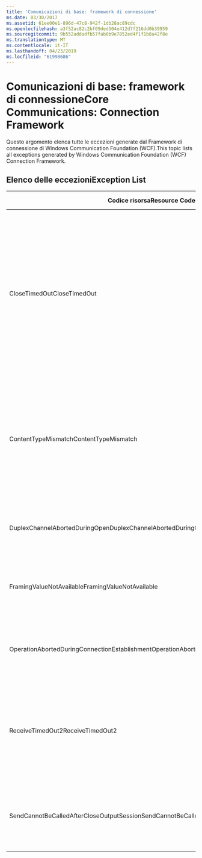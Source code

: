 ```yaml
---
title: 'Comunicazioni di base: framework di connessione'
ms.date: 03/30/2017
ms.assetid: 61ee00e1-896d-47c8-942f-1db28ac89cdc
ms.openlocfilehash: a3f52ac82c2bf09ded504e412d7f216dd0b39959
ms.sourcegitcommit: 9b552addadfb57fab0b9e7852ed4f1f1b8a42f8e
ms.translationtype: MT
ms.contentlocale: it-IT
ms.lasthandoff: 04/23/2019
ms.locfileid: "61998686"
---
```

# <a name="core-communications-connection-framework"></a><span data-ttu-id="9e048-102">Comunicazioni di base: framework di connessione</span><span class="sxs-lookup"><span data-stu-id="9e048-102">Core Communications: Connection Framework</span></span>
<span data-ttu-id="9e048-103">Questo argomento elenca tutte le eccezioni generate dal Framework di connessione di Windows Communication Foundation (WCF).</span><span class="sxs-lookup"><span data-stu-id="9e048-103">This topic lists all exceptions generated by Windows Communication Foundation (WCF) Connection Framework.</span></span>  
  
## <a name="exception-list"></a><span data-ttu-id="9e048-104">Elenco delle eccezioni</span><span class="sxs-lookup"><span data-stu-id="9e048-104">Exception List</span></span>  
  
|<span data-ttu-id="9e048-105">Codice risorsa</span><span class="sxs-lookup"><span data-stu-id="9e048-105">Resource Code</span></span>|<span data-ttu-id="9e048-106">Stringa di risorsa</span><span class="sxs-lookup"><span data-stu-id="9e048-106">Resource String</span></span>|  
|-------------------|---------------------|  
|<span data-ttu-id="9e048-107">CloseTimedOut</span><span class="sxs-lookup"><span data-stu-id="9e048-107">CloseTimedOut</span></span>|<span data-ttu-id="9e048-108">Si è verificato il timeout del metodo Close.</span><span class="sxs-lookup"><span data-stu-id="9e048-108">The Close method timed out after the specified time.</span></span> <span data-ttu-id="9e048-109">Aumentare il valore di timeout passato al metodo Close o aumentare il valore CloseTimeout dell'associazione.</span><span class="sxs-lookup"><span data-stu-id="9e048-109">Increase the timeout value that is passed to the call to Close or increase the CloseTimeout value on the binding.</span></span> <span data-ttu-id="9e048-110">È possibile che la durata consentita per l'operazione fosse una porzione di un timeout più lungo.</span><span class="sxs-lookup"><span data-stu-id="9e048-110">The time allotted to this operation may have been a portion of a longer timeout.</span></span>|  
|<span data-ttu-id="9e048-111">ContentTypeMismatch</span><span class="sxs-lookup"><span data-stu-id="9e048-111">ContentTypeMismatch</span></span>|<span data-ttu-id="9e048-112">Il tipo di contenuto specificato che è stato inviato al servizio non corrisponde al tipo che quest'ultimo prevede di ricevere.</span><span class="sxs-lookup"><span data-stu-id="9e048-112">The specified content type was sent to a service that was expecting the specified.</span></span> <span data-ttu-id="9e048-113">È possibile che le associazioni di client e servizio non corrispondano fra loro.</span><span class="sxs-lookup"><span data-stu-id="9e048-113">The client and service bindings may be mismatched.</span></span>|  
|<span data-ttu-id="9e048-114">DuplexChannelAbortedDuringOpen</span><span class="sxs-lookup"><span data-stu-id="9e048-114">DuplexChannelAbortedDuringOpen</span></span>|<span data-ttu-id="9e048-115">Il canale duplex per l'elemento specificato è stato interrotto durante il processo di apertura.</span><span class="sxs-lookup"><span data-stu-id="9e048-115">The duplex channel to the specified terminated during the Open process.</span></span>|  
|<span data-ttu-id="9e048-116">FramingValueNotAvailable</span><span class="sxs-lookup"><span data-stu-id="9e048-116">FramingValueNotAvailable</span></span>|<span data-ttu-id="9e048-117">Non è possibile accedere al valore in quanto quest'ultimo non è stato decodificato in modo completo.</span><span class="sxs-lookup"><span data-stu-id="9e048-117">The value cannot be accessed because it is not fully decoded.</span></span>|  
|<span data-ttu-id="9e048-118">OperationAbortedDuringConnectionEstablishment</span><span class="sxs-lookup"><span data-stu-id="9e048-118">OperationAbortedDuringConnectionEstablishment</span></span>|<span data-ttu-id="9e048-119">L'operazione è stata interrotta durante il tentativo di connessione all'elemento specificato.</span><span class="sxs-lookup"><span data-stu-id="9e048-119">The operation was terminated while establishing a connection to the specified.</span></span>|  
|<span data-ttu-id="9e048-120">ReceiveTimedOut2</span><span class="sxs-lookup"><span data-stu-id="9e048-120">ReceiveTimedOut2</span></span>|<span data-ttu-id="9e048-121">L'operazione di ricezione è scaduta dopo il tempo specificato.</span><span class="sxs-lookup"><span data-stu-id="9e048-121">The receive operation has timed out after the specified time.</span></span> <span data-ttu-id="9e048-122">È possibile che la durata consentita per l'operazione fosse una porzione di un timeout più lungo.</span><span class="sxs-lookup"><span data-stu-id="9e048-122">The time allotted to this operation may have been a portion of a longer timeout.</span></span>|  
|<span data-ttu-id="9e048-123">SendCannotBeCalledAfterCloseOutputSession</span><span class="sxs-lookup"><span data-stu-id="9e048-123">SendCannotBeCalledAfterCloseOutputSession</span></span>|<span data-ttu-id="9e048-124">Non è possibile inviare messaggi su un canale dopo aver chiamato il metodo CloseOutputSession.</span><span class="sxs-lookup"><span data-stu-id="9e048-124">You cannot send messages on a channel after CloseOutputSession has been called.</span></span>|
